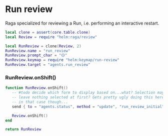 # Run review

Raga specialized for reviewing a Run, i\.e\. performing an interactive restart\.

```lua
local clone = assert(core.table.clone)
local Review = require "helm:raga/review"
```

```lua
local RunReview = clone(Review, 2)
RunReview.name = "run_review"
RunReview.prompt_char = "🟡"
RunReview.keymap = require "helm:keymap/run-review"
RunReview.target = "agents.run_review"
```


### RunReview\.onShift\(\)

```lua
function RunReview.onShift()
   -- #todo decide which form to display based on...what? Selection maybe,
   -- leave nothing selected at first? Gets pretty ugly doing this here
   -- in that case though...
   send { to = "agents.status", method = "update", "run_review_initial" }

   Review.onShift()
end
```

```lua
return RunReview
```
